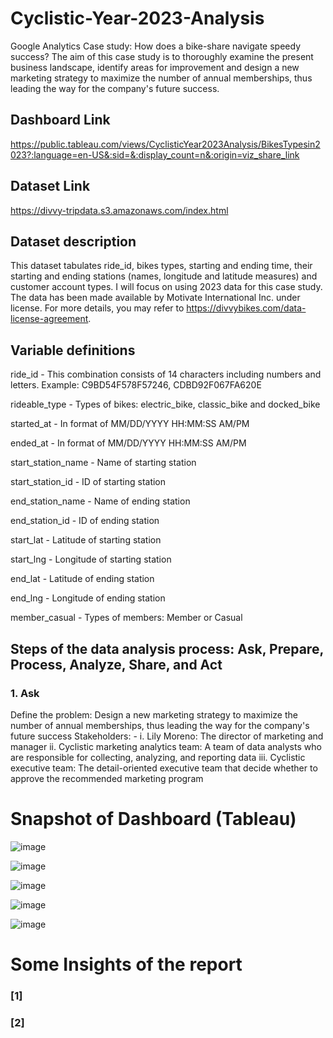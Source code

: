 # Cyclistic-Year-2023-Analysis
Google Analytics Case study: How does a bike-share navigate speedy success? The aim of this case study is to thoroughly examine the present business landscape, identify areas for improvement and design a new marketing strategy to maximize the number of annual memberships, thus leading the way for the company's future success.

## Dashboard Link
https://public.tableau.com/views/CyclisticYear2023Analysis/BikesTypesin2023?:language=en-US&:sid=&:display_count=n&:origin=viz_share_link

## Dataset Link
https://divvy-tripdata.s3.amazonaws.com/index.html

## Dataset description
This dataset tabulates ride_id, bikes types, starting and ending time, their starting and ending stations (names, longitude and latitude measures) and customer account types. I will focus on using 2023 data for this case study.
The data has been made available by Motivate International Inc. under license. For more details, you may refer to https://divvybikes.com/data-license-agreement. 

## Variable definitions

ride_id - This combination consists of 14 characters including numbers and letters. Example: C9BD54F578F57246, CDBD92F067FA620E

rideable_type - Types of bikes: electric_bike, classic_bike and docked_bike

started_at - In format of MM/DD/YYYY HH:MM:SS AM/PM

ended_at - In format of MM/DD/YYYY HH:MM:SS AM/PM

start_station_name - Name of starting station

start_station_id - ID of starting station

end_station_name - Name of ending station

end_station_id - ID of ending station

start_lat - Latitude of starting station

start_lng	- Longitude of starting station

end_lat	- Latitude of ending station

end_lng	- Longitude of ending station

member_casual - Types of members: Member or Casual


##  Steps of the data analysis process: Ask, Prepare, Process, Analyze, Share, and Act

### 1. Ask
Define the problem: Design a new marketing strategy to maximize the number of annual memberships, thus leading the way for the company's future success
Stakeholders: - 
i. Lily Moreno: The director of marketing and manager
ii. Cyclistic marketing analytics team: A team of data analysts who are responsible for collecting, analyzing, and reporting data
iii. Cyclistic executive team: The detail-oriented executive team that decide whether to approve the recommended marketing program

  
 
# Snapshot of Dashboard (Tableau)
![image](https://github.com/shanlinnn318/Cyclistic-Year-2023-Analysis/assets/113488502/aeb6d919-e1b5-4bc6-8a89-f8dd2c40a946)

![image](https://github.com/shanlinnn318/Cyclistic-Year-2023-Analysis/assets/113488502/5a3b0847-0f7b-4ccf-b432-2a66cc644924)

![image](https://github.com/shanlinnn318/Cyclistic-Year-2023-Analysis/assets/113488502/a043c5e8-d93e-4b58-8b40-aac4e6a2711a)

![image](https://github.com/shanlinnn318/Cyclistic-Year-2023-Analysis/assets/113488502/e1751338-cce4-4ba2-9ff5-9407780c112f)

![image](https://github.com/shanlinnn318/Cyclistic-Year-2023-Analysis/assets/113488502/eb256024-39e7-48b6-b9b4-b96e5685b09a)



# Some Insights of the report



### [1]
           
### [2] 

    


